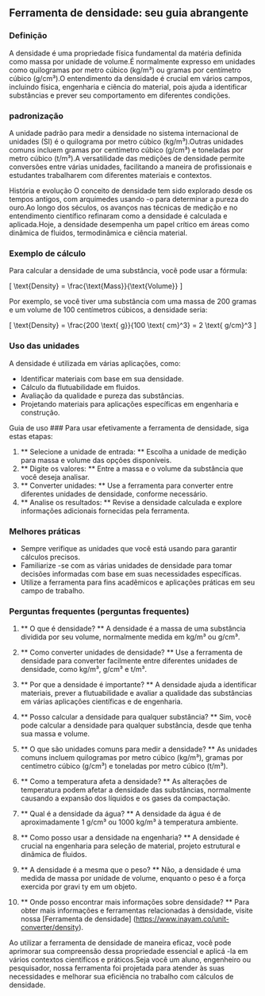 ## Ferramenta de densidade: seu guia abrangente

### Definição
A densidade é uma propriedade física fundamental da matéria definida como massa por unidade de volume.É normalmente expresso em unidades como quilogramas por metro cúbico (kg/m³) ou gramas por centímetro cúbico (g/cm³).O entendimento da densidade é crucial em vários campos, incluindo física, engenharia e ciência do material, pois ajuda a identificar substâncias e prever seu comportamento em diferentes condições.

### padronização
A unidade padrão para medir a densidade no sistema internacional de unidades (SI) é o quilograma por metro cúbico (kg/m³).Outras unidades comuns incluem gramas por centímetro cúbico (g/cm³) e toneladas por metro cúbico (t/m³).A versatilidade das medições de densidade permite conversões entre várias unidades, facilitando a maneira de profissionais e estudantes trabalharem com diferentes materiais e contextos.

História e evolução
O conceito de densidade tem sido explorado desde os tempos antigos, com arquimedes usando -o para determinar a pureza do ouro.Ao longo dos séculos, os avanços nas técnicas de medição e no entendimento científico refinaram como a densidade é calculada e aplicada.Hoje, a densidade desempenha um papel crítico em áreas como dinâmica de fluidos, termodinâmica e ciência material.

### Exemplo de cálculo
Para calcular a densidade de uma substância, você pode usar a fórmula:

\[ \text{Density} = \frac{\text{Mass}}{\text{Volume}} \]

Por exemplo, se você tiver uma substância com uma massa de 200 gramas e um volume de 100 centímetros cúbicos, a densidade seria:

\[ \text{Density} = \frac{200 \text{ g}}{100 \text{ cm}^3} = 2 \text{ g/cm}^3 \]

### Uso das unidades
A densidade é utilizada em várias aplicações, como:
- Identificar materiais com base em sua densidade.
- Cálculo da flutuabilidade em fluidos.
- Avaliação da qualidade e pureza das substâncias.
- Projetando materiais para aplicações específicas em engenharia e construção.

Guia de uso ###
Para usar efetivamente a ferramenta de densidade, siga estas etapas:
1. ** Selecione a unidade de entrada: ** Escolha a unidade de medição para massa e volume das opções disponíveis.
2. ** Digite os valores: ** Entre a massa e o volume da substância que você deseja analisar.
3. ** Converter unidades: ** Use a ferramenta para converter entre diferentes unidades de densidade, conforme necessário.
4. ** Analise os resultados: ** Revise a densidade calculada e explore informações adicionais fornecidas pela ferramenta.

### Melhores práticas
- Sempre verifique as unidades que você está usando para garantir cálculos precisos.
- Familiarize -se com as várias unidades de densidade para tomar decisões informadas com base em suas necessidades específicas.
- Utilize a ferramenta para fins acadêmicos e aplicações práticas em seu campo de trabalho.

### Perguntas frequentes (perguntas frequentes)

1. ** O que é densidade? **
A densidade é a massa de uma substância dividida por seu volume, normalmente medida em kg/m³ ou g/cm³.

2. ** Como converter unidades de densidade? **
Use a ferramenta de densidade para converter facilmente entre diferentes unidades de densidade, como kg/m³, g/cm³ e t/m³.

3. ** Por que a densidade é importante? **
A densidade ajuda a identificar materiais, prever a flutuabilidade e avaliar a qualidade das substâncias em várias aplicações científicas e de engenharia.

4. ** Posso calcular a densidade para qualquer substância? **
Sim, você pode calcular a densidade para qualquer substância, desde que tenha sua massa e volume.

5. ** O que são unidades comuns para medir a densidade? **
As unidades comuns incluem quilogramas por metro cúbico (kg/m³), gramas por centímetro cúbico (g/cm³) e toneladas por metro cúbico (t/m³).

6. ** Como a temperatura afeta a densidade? **
As alterações de temperatura podem afetar a densidade das substâncias, normalmente causando a expansão dos líquidos e os gases da compactação.

7. ** Qual é a densidade da água? **
A densidade da água é de aproximadamente 1 g/cm³ ou 1000 kg/m³ à temperatura ambiente.

8. ** Como posso usar a densidade na engenharia? **
A densidade é crucial na engenharia para seleção de material, projeto estrutural e dinâmica de fluidos.

9. ** A densidade é a mesma que o peso? **
Não, a densidade é uma medida de massa por unidade de volume, enquanto o peso é a força exercida por gravi ty em um objeto.

10. ** Onde posso encontrar mais informações sobre densidade? **
Para obter mais informações e ferramentas relacionadas à densidade, visite nossa [Ferramenta de densidade] (https://www.inayam.co/unit-converter/density).

Ao utilizar a ferramenta de densidade de maneira eficaz, você pode aprimorar sua compreensão dessa propriedade essencial e aplicá -la em vários contextos científicos e práticos.Seja você um aluno, engenheiro ou pesquisador, nossa ferramenta foi projetada para atender às suas necessidades e melhorar sua eficiência no trabalho com cálculos de densidade.